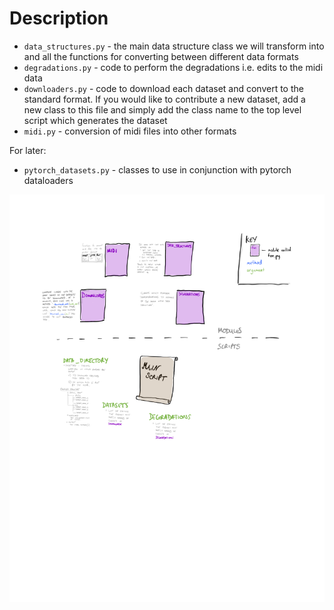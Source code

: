 # Description

* `data_structures.py`  - the main data structure class we will transform into
                          and all the functions for converting between
                          different data formats
* `degradations.py`     - code to perform the degradations i.e. edits to the
                          midi data
* `downloaders.py`      - code to download each dataset and convert to the
                          standard format. If you would like to contribute a
                          new dataset, add a new class to this file and simply
                          add the class name to the top level script which
                          generates the dataset
* `midi.py`             - conversion of midi files into other formats
   
For later:
* `pytorch_datasets.py` - classes to use in conjunction with pytorch
                          dataloaders

![package schematic](../img/mdtk_package_schematic.png)
